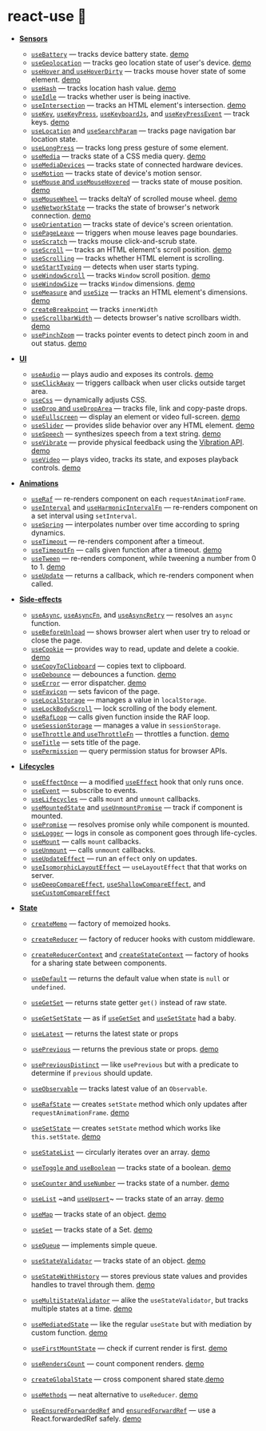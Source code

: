 # react-use 🚀

- [**Sensors**](./Sensors)
  - [`useBattery`](./useBattery) &mdash; tracks device battery state. [demo](https://codesandbox.io/s/qlvn662zww)
  - [`useGeolocation`](./useGeolocation) &mdash; tracks geo location state of user's device. [demo](https://streamich.github.io/react-use/?path=/story/sensors-usegeolocation--demo)
  - [`useHover` and `useHoverDirty`](./useHover) &mdash; tracks mouse hover state of some element. [demo](https://codesandbox.io/s/zpn583rvx)
  - [`useHash`](./useHash) &mdash; tracks location hash value. [demo](https://streamich.github.io/react-use/?path=/story/sensors-usehash--demo)
  - [`useIdle`](./useIdle) &mdash; tracks whether user is being inactive.
  - [`useIntersection`](./useIntersection) &mdash; tracks an HTML element's intersection. [demo](https://streamich.github.io/react-use/?path=/story/sensors-useintersection--demo)
  - [`useKey`](./useKey), [`useKeyPress`](./useKeyPress), [`useKeyboardJs`](./useKeyboardJs), and [`useKeyPressEvent`](./useKeyPressEvent) &mdash; track keys. [demo](https://streamich.github.io/react-use/?path=/story/sensors-usekeypressevent--demo)
  - [`useLocation`](./useLocation) and [`useSearchParam`](./useSearchParam) &mdash; tracks page navigation bar location state.
  - [`useLongPress`](./useLongPress) &mdash; tracks long press gesture of some element.
  - [`useMedia`](./useMedia) &mdash; tracks state of a CSS media query. [demo](https://streamich.github.io/react-use/?path=/story/sensors-usemedia--demo)
  - [`useMediaDevices`](./useMediaDevices) &mdash; tracks state of connected hardware devices.
  - [`useMotion`](./useMotion) &mdash; tracks state of device's motion sensor.
  - [`useMouse` and `useMouseHovered`](./useMouse) &mdash; tracks state of mouse position. [demo](https://streamich.github.io/react-use/?path=/story/sensors-usemouse--docs)
  - [`useMouseWheel`](./useMouseWheel) &mdash; tracks deltaY of scrolled mouse wheel. [demo](https://streamich.github.io/react-use/?path=/story/sensors-usemousewheel--docs)
  - [`useNetworkState`](./useNetworkState) &mdash; tracks the state of browser's network connection. [demo](https://streamich.github.io/react-use/?path=/story/sensors-usenetworkstate--demo)
  - [`useOrientation`](./useOrientation) &mdash; tracks state of device's screen orientation.
  - [`usePageLeave`](./usePageLeave) &mdash; triggers when mouse leaves page boundaries.
  - [`useScratch`](./useScratch) &mdash; tracks mouse click-and-scrub state.
  - [`useScroll`](./useScroll) &mdash; tracks an HTML element's scroll position. [demo](https://streamich.github.io/react-use/?path=/story/sensors-usescroll--docs)
  - [`useScrolling`](./useScrolling) &mdash; tracks whether HTML element is scrolling.
  - [`useStartTyping`](./useStartTyping) &mdash; detects when user starts typing.
  - [`useWindowScroll`](./useWindowScroll) &mdash; tracks `Window` scroll position. [demo](https://streamich.github.io/react-use/?path=/story/sensors-usewindowscroll--docs)
  - [`useWindowSize`](./useWindowSize) &mdash; tracks `Window` dimensions. [demo](https://codesandbox.io/s/m7ln22668)
  - [`useMeasure`](./useMeasure) and [`useSize`](./useSize) &mdash; tracks an HTML element's dimensions. [demo](https://streamich.github.io/react-use/?path=/story/sensors-usemeasure--demo)
  - [`createBreakpoint`](./createBreakpoint) &mdash; tracks `innerWidth`
  - [`useScrollbarWidth`](./useScrollbarWidth) &mdash; detects browser's native scrollbars width. [demo](https://streamich.github.io/react-use/?path=/story/sensors-usescrollbarwidth--demo)
  - [`usePinchZoom`](./usePinchZoom) &mdash; tracks pointer events to detect pinch zoom in and out status. [demo](https://streamich.github.io/react-use/?path=/story/sensors-usePinchZoom--demo)
- [**UI**](./UI)
  - [`useAudio`](./useAudio) &mdash; plays audio and exposes its controls. [demo](https://codesandbox.io/s/2o4lo6rqy)
  - [`useClickAway`](./useClickAway) &mdash; triggers callback when user clicks outside target area.
  - [`useCss`](./useCss) &mdash; dynamically adjusts CSS.
  - [`useDrop` and `useDropArea`](./useDrop) &mdash; tracks file, link and copy-paste drops.
  - [`useFullscreen`](./useFullscreen) &mdash; display an element or video full-screen. [demo](https://streamich.github.io/react-use/?path=/story/ui-usefullscreen--demo)
  - [`useSlider`](./useSlider) &mdash; provides slide behavior over any HTML element. [demo](https://streamich.github.io/react-use/?path=/story/ui-useslider--demo)
  - [`useSpeech`](./useSpeech) &mdash; synthesizes speech from a text string. [demo](https://codesandbox.io/s/n090mqz69m)
  - [`useVibrate`](./useVibrate) &mdash; provide physical feedback using the [Vibration API](https://developer.mozilla.org/en-US/docs/Web/API/Vibration_API). [demo](https://streamich.github.io/react-use/?path=/story/ui-usevibrate--demo)
  - [`useVideo`](./useVideo) &mdash; plays video, tracks its state, and exposes playback controls. [demo](https://streamich.github.io/react-use/?path=/story/ui-usevideo--demo)
- [**Animations**](./Animations)
  - [`useRaf`](./useRaf) &mdash; re-renders component on each `requestAnimationFrame`.
  - [`useInterval`](./useInterval) and [`useHarmonicIntervalFn`](./useHarmonicIntervalFn) &mdash; re-renders component on a set interval using `setInterval`.
  - [`useSpring`](./useSpring) &mdash; interpolates number over time according to spring dynamics.
  - [`useTimeout`](./useTimeout) &mdash; re-renders component after a timeout.
  - [`useTimeoutFn`](./useTimeoutFn) &mdash; calls given function after a timeout. [demo](https://streamich.github.io/react-use/?path=/story/animation-usetimeoutfn--demo)
  - [`useTween`](./useTween) &mdash; re-renders component, while tweening a number from 0 to 1. [demo](https://codesandbox.io/s/52990wwzyl)
  - [`useUpdate`](./useUpdate) &mdash; returns a callback, which re-renders component when called.
- [**Side-effects**](./Side-effects)
  - [`useAsync`](./useAsync), [`useAsyncFn`](./useAsyncFn), and [`useAsyncRetry`](./useAsyncRetry) &mdash; resolves an `async` function.
  - [`useBeforeUnload`](./useBeforeUnload) &mdash; shows browser alert when user try to reload or close the page.
  - [`useCookie`](./useCookie) &mdash; provides way to read, update and delete a cookie. [demo](https://streamich.github.io/react-use/?path=/story/side-effects-usecookie--demo)
  - [`useCopyToClipboard`](./useCopyToClipboard) &mdash; copies text to clipboard.
  - [`useDebounce`](./useDebounce) &mdash; debounces a function. [demo](https://streamich.github.io/react-use/?path=/story/side-effects-usedebounce--demo)
  - [`useError`](./useError) &mdash; error dispatcher. [demo](https://streamich.github.io/react-use/?path=/story/side-effects-useerror--demo)
  - [`useFavicon`](./useFavicon) &mdash; sets favicon of the page.
  - [`useLocalStorage`](./useLocalStorage) &mdash; manages a value in `localStorage`.
  - [`useLockBodyScroll`](./useLockBodyScroll) &mdash; lock scrolling of the body element.
  - [`useRafLoop`](./useRafLoop) &mdash; calls given function inside the RAF loop.
  - [`useSessionStorage`](./useSessionStorage) &mdash; manages a value in `sessionStorage`.
  - [`useThrottle` and `useThrottleFn`](./useThrottle) &mdash; throttles a function. [demo](https://streamich.github.io/react-use/?path=/story/side-effects-usethrottle--demo)
  - [`useTitle`](./useTitle) &mdash; sets title of the page.
  - [`usePermission`](./usePermission) &mdash; query permission status for browser APIs.
- [**Lifecycles**](./Lifecycles)
  - [`useEffectOnce`](./useEffectOnce) &mdash; a modified [`useEffect`](https://reactjs.org/docs/hooks-reference.html#useeffect) hook that only runs once.
  - [`useEvent`](./useEvent) &mdash; subscribe to events.
  - [`useLifecycles`](./useLifecycles) &mdash; calls `mount` and `unmount` callbacks.
  - [`useMountedState`](./useMountedState) and [`useUnmountPromise`](./useUnmountPromise) &mdash; track if component is mounted.
  - [`usePromise`](./usePromise) &mdash; resolves promise only while component is mounted.
  - [`useLogger`](./useLogger) &mdash; logs in console as component goes through life-cycles.
  - [`useMount`](./useMount) &mdash; calls `mount` callbacks.
  - [`useUnmount`](./useUnmount) &mdash; calls `unmount` callbacks.
  - [`useUpdateEffect`](./useUpdateEffect) &mdash; run an `effect` only on updates.
  - [`useIsomorphicLayoutEffect`](./useIsomorphicLayoutEffect) &mdash; `useLayoutEffect` that that works on server.
  - [`useDeepCompareEffect`](./useDeepCompareEffect), [`useShallowCompareEffect`](./useShallowCompareEffect), and [`useCustomCompareEffect`](./useCustomCompareEffect)
- [**State**](./State)

  - [`createMemo`](./createMemo) &mdash; factory of memoized hooks.
  - [`createReducer`](./createReducer) &mdash; factory of reducer hooks with custom middleware.
  - [`createReducerContext`](./createReducerContext) and [`createStateContext`](./createStateContext) &mdash; factory of hooks for a sharing state between components.
  - [`useDefault`](./useDefault) &mdash; returns the default value when state is `null` or `undefined`.
  - [`useGetSet`](./useGetSet) &mdash; returns state getter `get()` instead of raw state.
  - [`useGetSetState`](./useGetSetState) &mdash; as if [`useGetSet`](./useGetSet) and [`useSetState`](./useSetState) had a baby.
  - [`useLatest`](./useLatest) &mdash; returns the latest state or props
  - [`usePrevious`](./usePrevious) &mdash; returns the previous state or props. [demo](https://codesandbox.io/s/fervent-galileo-krgx6)
  - [`usePreviousDistinct`](./usePreviousDistinct) &mdash; like `usePrevious` but with a predicate to determine if `previous` should update.
  - [`useObservable`](./useObservable) &mdash; tracks latest value of an `Observable`.
  - [`useRafState`](./useRafState) &mdash; creates `setState` method which only updates after `requestAnimationFrame`. [demo](https://streamich.github.io/react-use/?path=/story/state-userafstate--demo)
  - [`useSetState`](./useSetState) &mdash; creates `setState` method which works like `this.setState`. [demo](https://codesandbox.io/s/n75zqn1xp0)
  - [`useStateList`](./useStateList) &mdash; circularly iterates over an array. [demo](https://codesandbox.io/s/bold-dewdney-pjzkd)
  - [`useToggle` and `useBoolean`](./useToggle) &mdash; tracks state of a boolean. [demo](https://codesandbox.io/s/focused-sammet-brw2d)
  - [`useCounter` and `useNumber`](./useCounter) &mdash; tracks state of a number. [demo](https://streamich.github.io/react-use/?path=/story/state-usecounter--demo)
  - [`useList`](./useList) ~and [`useUpsert`](./useUpsert)~ &mdash; tracks state of an array. [demo](https://codesandbox.io/s/wonderful-mahavira-1sm0w)
  - [`useMap`](./useMap) &mdash; tracks state of an object. [demo](https://codesandbox.io/s/quirky-dewdney-gi161)
  - [`useSet`](./useSet) &mdash; tracks state of a Set. [demo](https://codesandbox.io/s/bold-shtern-6jlgw)
  - [`useQueue`](./useQueue) &mdash; implements simple queue.
  - [`useStateValidator`](./useStateValidator) &mdash; tracks state of an object. [demo](https://streamich.github.io/react-use/?path=/story/state-usestatevalidator--demo)
  - [`useStateWithHistory`](./useStateWithHistory) &mdash; stores previous state values and provides handles to travel through them. [demo](https://streamich.github.io/react-use/?path=/story/state-usestatewithhistory--demo)
  - [`useMultiStateValidator`](./useMultiStateValidator) &mdash; alike the `useStateValidator`, but tracks multiple states at a time. [demo](https://streamich.github.io/react-use/?path=/story/state-usemultistatevalidator--demo)
  - [`useMediatedState`](./useMediatedState) &mdash; like the regular `useState` but with mediation by custom function. [demo](https://streamich.github.io/react-use/?path=/story/state-usemediatedstate--demo)
  - [`useFirstMountState`](./useFirstMountState) &mdash; check if current render is first. [demo](https://streamich.github.io/react-use/?path=/story/state-usefirstmountstate--demo)
  - [`useRendersCount`](./useRendersCount) &mdash; count component renders. [demo](https://streamich.github.io/react-use/?path=/story/state-userenderscount--demo)
  - [`createGlobalState`](./createGlobalState) &mdash; cross component shared state.[demo](https://streamich.github.io/react-use/?path=/story/state-createglobalstate--demo)
  - [`useMethods`](./useMethods) &mdash; neat alternative to `useReducer`. [demo](https://streamich.github.io/react-use/?path=/story/state-usemethods--demo)

  - [`useEnsuredForwardedRef`](./useEnsuredForwardedRef) and [`ensuredForwardRef`](./useEnsuredForwardedRef) &mdash; use a React.forwardedRef safely. [demo](https://streamich.github.io/react-use/?path=/story/state-useensuredforwardedref--demo)
